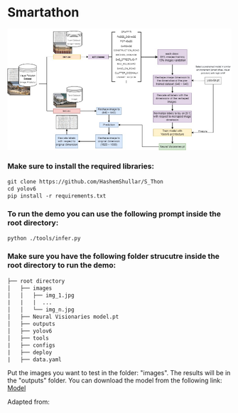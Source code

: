 # Smartathon

<p align="center">
<img src="ProjectFlow.jpeg">
</p>


### Make sure to install the required libraries:

```shell
git clone https://github.com/HashemShullar/S_Thon
cd yolov6
pip install -r requirements.txt
```

### To run the demo you can use the following prompt inside the root directory:


```shell
python ./tools/infer.py
```

### Make sure you have the following folder strucutre inside the root directory to run the demo: 
```
├── root directory
│   ├── images
│   │   ├── img_1.jpg
|   |   |  ...
│   │   └── img_n.jpg
│   ├── Neural Visionaries model.pt
│   ├── outputs
│   ├── yolov6
│   ├── tools
|   ├── configs
|   ├── deploy
|   ├── data.yaml
```
Put the images you want to test in the folder: "images". The results will be in the "outputs" folder. You can download the model from the following link: [Model](https://drive.google.com/file/d/1FPg73nBUMC7OD1DESZQr3fYX536iQorL/view?usp=sharing)   

Adapted from: 
